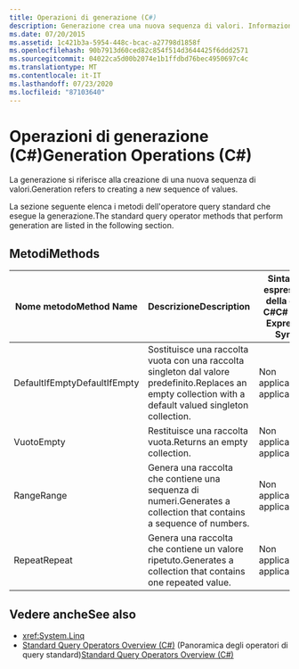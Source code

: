 ```yaml
---
title: Operazioni di generazione (C#)
description: Generazione crea una nuova sequenza di valori. Informazioni sui metodi dell'operatore query standard in LINQ in C# che eseguono la generazione.
ms.date: 07/20/2015
ms.assetid: 1c421b3a-5954-448c-bcac-a27798d1858f
ms.openlocfilehash: 90b7913d60ced82c854f514d3644425f6ddd2571
ms.sourcegitcommit: 04022ca5d00b2074e1b1ffdbd76bec4950697c4c
ms.translationtype: MT
ms.contentlocale: it-IT
ms.lasthandoff: 07/23/2020
ms.locfileid: "87103640"
---
```

# <a name="generation-operations-c"></a><span data-ttu-id="9b1fe-104">Operazioni di generazione (C#)</span><span class="sxs-lookup"><span data-stu-id="9b1fe-104">Generation Operations (C#)</span></span>
<span data-ttu-id="9b1fe-105">La generazione si riferisce alla creazione di una nuova sequenza di valori.</span><span class="sxs-lookup"><span data-stu-id="9b1fe-105">Generation refers to creating a new sequence of values.</span></span>  
  
 <span data-ttu-id="9b1fe-106">La sezione seguente elenca i metodi dell'operatore query standard che esegue la generazione.</span><span class="sxs-lookup"><span data-stu-id="9b1fe-106">The standard query operator methods that perform generation are listed in the following section.</span></span>  
  
## <a name="methods"></a><span data-ttu-id="9b1fe-107">Metodi</span><span class="sxs-lookup"><span data-stu-id="9b1fe-107">Methods</span></span>  
  
|<span data-ttu-id="9b1fe-108">Nome metodo</span><span class="sxs-lookup"><span data-stu-id="9b1fe-108">Method Name</span></span>|<span data-ttu-id="9b1fe-109">Descrizione</span><span class="sxs-lookup"><span data-stu-id="9b1fe-109">Description</span></span>|<span data-ttu-id="9b1fe-110">Sintassi di espressione della query C#</span><span class="sxs-lookup"><span data-stu-id="9b1fe-110">C# Query Expression Syntax</span></span>|<span data-ttu-id="9b1fe-111">Altre informazioni</span><span class="sxs-lookup"><span data-stu-id="9b1fe-111">More Information</span></span>|  
|-----------------|-----------------|---------------------------------|----------------------|  
|<span data-ttu-id="9b1fe-112">DefaultIfEmpty</span><span class="sxs-lookup"><span data-stu-id="9b1fe-112">DefaultIfEmpty</span></span>|<span data-ttu-id="9b1fe-113">Sostituisce una raccolta vuota con una raccolta singleton dal valore predefinito.</span><span class="sxs-lookup"><span data-stu-id="9b1fe-113">Replaces an empty collection with a default valued singleton collection.</span></span>|<span data-ttu-id="9b1fe-114">Non applicabile.</span><span class="sxs-lookup"><span data-stu-id="9b1fe-114">Not applicable.</span></span>|<xref:System.Linq.Enumerable.DefaultIfEmpty%2A?displayProperty=nameWithType><br /><br /> <xref:System.Linq.Queryable.DefaultIfEmpty%2A?displayProperty=nameWithType>|  
|<span data-ttu-id="9b1fe-115">Vuoto</span><span class="sxs-lookup"><span data-stu-id="9b1fe-115">Empty</span></span>|<span data-ttu-id="9b1fe-116">Restituisce una raccolta vuota.</span><span class="sxs-lookup"><span data-stu-id="9b1fe-116">Returns an empty collection.</span></span>|<span data-ttu-id="9b1fe-117">Non applicabile.</span><span class="sxs-lookup"><span data-stu-id="9b1fe-117">Not applicable.</span></span>|<xref:System.Linq.Enumerable.Empty%2A?displayProperty=nameWithType>|  
|<span data-ttu-id="9b1fe-118">Range</span><span class="sxs-lookup"><span data-stu-id="9b1fe-118">Range</span></span>|<span data-ttu-id="9b1fe-119">Genera una raccolta che contiene una sequenza di numeri.</span><span class="sxs-lookup"><span data-stu-id="9b1fe-119">Generates a collection that contains a sequence of numbers.</span></span>|<span data-ttu-id="9b1fe-120">Non applicabile.</span><span class="sxs-lookup"><span data-stu-id="9b1fe-120">Not applicable.</span></span>|<xref:System.Linq.Enumerable.Range%2A?displayProperty=nameWithType>|  
|<span data-ttu-id="9b1fe-121">Repeat</span><span class="sxs-lookup"><span data-stu-id="9b1fe-121">Repeat</span></span>|<span data-ttu-id="9b1fe-122">Genera una raccolta che contiene un valore ripetuto.</span><span class="sxs-lookup"><span data-stu-id="9b1fe-122">Generates a collection that contains one repeated value.</span></span>|<span data-ttu-id="9b1fe-123">Non applicabile.</span><span class="sxs-lookup"><span data-stu-id="9b1fe-123">Not applicable.</span></span>|<xref:System.Linq.Enumerable.Repeat%2A?displayProperty=nameWithType>|  
  
## <a name="see-also"></a><span data-ttu-id="9b1fe-124">Vedere anche</span><span class="sxs-lookup"><span data-stu-id="9b1fe-124">See also</span></span>

- <xref:System.Linq>
- <span data-ttu-id="9b1fe-125">[Standard Query Operators Overview (C#)](./standard-query-operators-overview.md) (Panoramica degli operatori di query standard)</span><span class="sxs-lookup"><span data-stu-id="9b1fe-125">[Standard Query Operators Overview (C#)](./standard-query-operators-overview.md)</span></span>
